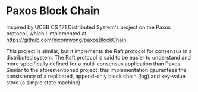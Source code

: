 # Paxos Block Chain

Inspired by UCSB CS 171 Distributed System's project on the Paxos protocol, which I implemented at https://github.com/nicomwong/paxosBlockChain.

This project is similar, but it implements the Raft protocol for consensus in a distributed system. The Raft protocol is said to be easier to understand and more specifically defined for a multi-consensus application than Paxos. Similar to the aforementioned project, this implementation gaurantees the consistency of a replicated, append-only block chain (log) and key-value store (a simple state machine).
